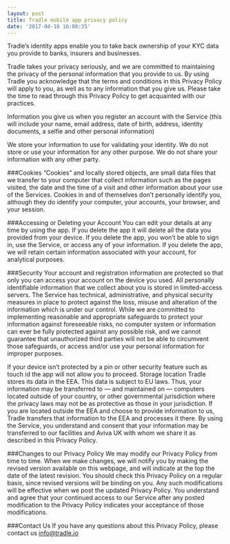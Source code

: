 ```yaml
---
layout: post
title: Tradle mobile app privacy policy
date: '2017-04-18 16:00:35'
---
```


Tradle’s identity apps enable you to take back ownership of your KYC data you provide to banks, insurers and businesses.

Tradle takes your privacy seriously, and we are committed to maintaining the privacy of the personal information that you provide to us. By using Tradle you acknowledge that the terms and conditions in this Privacy Policy will apply to you, as well as to any information that you give us. Please take the time to read through this Privacy Policy to get acquainted with our practices.

Information you give us when you register an account with the Service (this will include your name, email address, date of birth, address, identity documents, a selfie and other personal information)

We store your information to use for validating your identity. We do not store or use your information for any other purpose. We do not share your information with any other party.

###Cookies 
“Cookies” and locally stored objects, are small data files that we transfer to your computer that collect information such as the pages visited, the date and the time of a visit and other information about your use of the Services. Cookies in and of themselves don’t personally identify you, although they do identify your computer, your accounts, your browser, and your session.

###Accessing or Deleting your Account
You can edit your details at any time by using the app.
If you delete the app it will delete all the data you provided from your device. If you delete the app, you won’t be able to sign in, use the Service, or access any of your information. If you delete the app, we will retain certain information associated with your account, for analytical purposes. 

###Security
Your account and registration information are protected so that only you can access your account on the device you used. All personally identifiable information that we collect about you is stored in limited-access servers. The Service has technical, administrative, and physical security measures in place to protect against the loss, misuse and alteration of the information which is under our control. While we are committed to implementing reasonable and appropriate safeguards to protect your information against foreseeable risks, no computer system or information can ever be fully protected against any possible risk, and we cannot guarantee that unauthorized third parties will not be able to circumvent those safeguards, or access and/or use your personal information for improper purposes.

If your device isn’t protected by a pin or other security feature such as touch id the app will not allow you to proceed.
Storage location
Tradle stores its data in the EEA. This data is subject to EU laws. Thus, your information may be transferred to — and maintained on — computers located outside of your country, or other governmental jurisdiction where the privacy laws may not be as protective as those in your jurisdiction. If you are located outside the EEA and choose to provide information to us, Tradle transfers that information to the EEA and processes it there. By using the Service, you understand and consent that your information may be transferred to our facilities and Aviva UK with whom we share it as described in this Privacy Policy.

###Changes to our Privacy Policy
We may modify our Privacy Policy from time to time. When we make changes, we will notify you by making the revised version available on this webpage, and will indicate at the top the date of the latest revision. You should check this Privacy Policy on a regular basis, since revised versions will be binding on you. Any such modifications will be effective when we post the updated Privacy Policy. You understand and agree that your continued access to our Service after any posted modification to the Privacy Policy indicates your acceptance of those modifications.

###Contact Us
If you have any questions about this Privacy Policy, please contact us info@tradle.io

